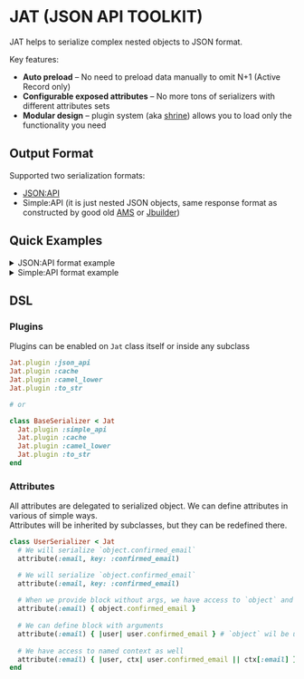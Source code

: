 # JAT (JSON API TOOLKIT)

JAT helps to serialize complex nested objects to JSON format.

Key features:

* **Auto preload** – No need to preload data manually to omit N+1 (Active Record only)
* **Configurable exposed attributes** – No more tons of serializers with different attributes sets
* **Modular design** – plugin system (aka [shrine]) allows you to load only the functionality you need

## Output Format

Supported two serialization formats:
  - [JSON:API]
  - Simple:API (it is just nested JSON objects, same response format as constructed by good old [AMS] or [Jbuilder])

## Quick Examples
<details>
  <summary>JSON:API format example</summary>

```ruby
role1 = OpenStruct.new(id: 4, name: 'superhero')
role2 = OpenStruct.new(id: 3, name: 'reporter')
profile = OpenStruct.new(id: 2, followers_count: 999, location: nil)
user = OpenStruct.new(id: 1, first_name: 'Clark', last_name: 'Kent', profile: profile, roles: [role1, role2])

class BaseSerializer < Jat
  plugin :json_api, activerecord: false # or true to preload relations automatically
end

class UserSerializer < BaseSerializer
  type :user

  attribute :id
  attribute(:name) { |user| [user.first_name, user.last_name].join(' ') }

  attribute :profile, serializer: -> { ProfileSerializer }, exposed: true
  attribute :roles, serializer: -> { RoleSerializer }, exposed: true
end

class ProfileSerializer < BaseSerializer
  type :profile

  attribute :id
  attribute(:location) { |profile| profile.location || 'Gotham City' }
  attribute :followers_count
end

class RoleSerializer < BaseSerializer
  type :role

  attribute :id
  attribute :name
end

response = UserSerializer.to_h(user)
puts JSON.pretty_generate(response)
```

```json
{
  "data": {
    "type": "user",
    "id": 1,
    "attributes": {
      "name": "Clark Kent"
    },
    "relationships": {
      "profile": {
        "data": {
          "type": "profile",
          "id": 2
        }
      },
      "roles": {
        "data": [
          {
            "type": "role",
            "id": 4
          },
          {
            "type": "role",
            "id": 3
          }
        ]
      }
    }
  },
  "included": [
    {
      "type": "profile",
      "id": 2,
      "attributes": {
        "location": "Gotham City",
        "followers_count": 999
      }
    },
    {
      "type": "role",
      "id": 4,
      "attributes": {
        "name": "superhero"
      }
    },
    {
      "type": "role",
      "id": 3,
      "attributes": {
        "name": "reporter"
      }
    }
  ]
}
```
</details>

<details>
  <summary>Simple:API format example</summary>

```ruby
role1 = OpenStruct.new(id: 4, name: 'superhero')
role2 = OpenStruct.new(id: 3, name: 'reporter')
profile = OpenStruct.new(id: 2, followers_count: 999, location: nil)
user = OpenStruct.new(id: 1, first_name: 'Clark', last_name: 'Kent', profile: profile, roles: [role1, role2])

class BaseSerializer < Jat
  plugin :simple_api, activerecord: false # or true to preload relations automatically
end

class UserSerializer < BaseSerializer
  root :users

  attribute :id
  attribute(:name) { |user| [user.first_name, user.last_name].join(' ') }

  attribute :profile, serializer: -> { ProfileSerializer }, exposed: true
  attribute :roles, serializer: -> { RoleSerializer }, exposed: true
end

class ProfileSerializer < BaseSerializer
  attribute :id
  attribute(:location) { |profile| profile.location || 'Gotham City' }
  attribute :followers_count
end

class RoleSerializer < BaseSerializer
  attribute :id
  attribute :name
end

response = UserSerializer.to_h(user)
puts JSON.pretty_generate(response)
```

```json
{
  "users": {
    "id": 1,
    "name": "Clark Kent",
    "profile": {
      "id": 2,
      "location": "Gotham City",
      "followers_count": 999
    },
    "roles": [
      {
        "id": 4,
        "name": "superhero"
      },
      {
        "id": 3,
        "name": "reporter"
      }
    ]
  }
}
```
</details>

## DSL

### Plugins

Plugins can be enabled on `Jat` class itself or inside any subclass
```ruby
Jat.plugin :json_api 
Jat.plugin :cache 
Jat.plugin :camel_lower
Jat.plugin :to_str

# or 

class BaseSerializer < Jat
  Jat.plugin :simple_api 
  Jat.plugin :cache 
  Jat.plugin :camel_lower
  Jat.plugin :to_str
end
```

### Attributes
All attributes are delegated to serialized object. We can define attributes in various of simple ways. \
Attributes will be inherited by subclasses, but they can be redefined there.

```ruby
class UserSerializer < Jat
  # We will serialize `object.confirmed_email`
  attribute(:email, key: :confirmed_email)

  # We will serialize `object.confirmed_email`
  attribute(:email, key: :confirmed_email)
  
  # When we provide block without args, we have access to `object` and `context` public methods inside block
  attribute(:email) { object.confirmed_email } 
  
  # We can define block with arguments
  attribute(:email) { |user| user.confirmed_email } # `object` wil be used as first argument
  
  # We have access to named context as well 
  attribute(:email) { |user, ctx| user.confirmed_email || ctx[:email] }
end
```

[shrine]: https://shrinerb.com/docs/getting-started#plugin-system
[JSON:API]: https://jsonapi.org/format/
[AMS]: https://github.com/rails-api/active_model_serializers/tree/0-9-stable
[Jbuilder]: https://github.com/rails/jbuilder
